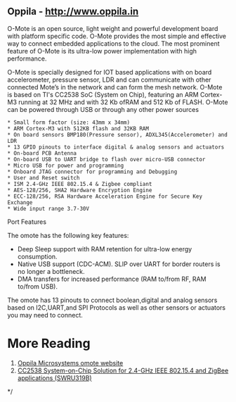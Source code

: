 Oppila -  http://www.oppila.in
-------------------------------------------------------------------------

O-Mote is an open source, light weight and powerful development board with platform specific code. O-Mote provides the most simple and effective way to 
connect embedded applications to the cloud. The most prominent feature of O-Mote is its ultra-low power implementation with high performance.

O-Mote is specially designed for IOT based applications with on board accelerometer, pressure sensor, LDR and can communicate with other connected Mote’s in 
the network and can form the mesh network. O-Mote is based on TI's CC2538 SoC (System on Chip), featuring an ARM Cortex-M3 running at 32 MHz and with 32 Kb ofRAM and 512 Kb of FLASH. O-Mote can be powered through USB or through any other power sources



    * Small form factor (size: 43mm x 34mm)
    * ARM Cortex-M3 with 512KB flash and 32KB RAM
    * On board sensors BMP180(Pressure sensor), ADXL345(Accelerometer) and LDR
    * 13 GPIO pinouts to interface digital & analog sensors and actuators
    * On-board PCB Antenna
    * On-board USB to UART bridge to flash over micro-USB connector
    * Micro USB for power and programming
    * Onboard JTAG connector for programming and Debugging
    * User and Reset switch
    * ISM 2.4-GHz IEEE 802.15.4 & Zigbee compliant
    * AES-128/256, SHA2 Hardware Encryption Engine
    * ECC-128/256, RSA Hardware Acceleration Engine for Secure Key Exchange
    * Wide input range 3.7-30V

Port Features

The omote has the following key features:

  * Deep Sleep support with RAM retention for ultra-low energy consumption.
  * Native USB support (CDC-ACM). SLIP over UART for border routers is no longer a bottleneck.
  * DMA transfers for increased performance (RAM to/from RF, RAM to/from USB).

The omote has 13 pinouts to connect boolean,digital and analog sensors based on I2C,UART,and SPI Protocols as well as other sensors or actuators you may need to connect.

More Reading
============
1. [Oppila Microsystems omote website](http://www.oppila.in)
2. [CC2538 System-on-Chip Solution for 2.4-GHz IEEE 802.15.4 and ZigBee applications (SWRU319B)][cc2538]

[cc2538]: http://www.ti.com/product/cc2538     "CC2538"
*/
